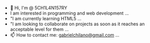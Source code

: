 - 👋 Hi, I'm @ 5CH1L4N157RY
- I am interested in programming and web development ...
- "I am currently learning HTML5 ...
- "I am looking to collaborate on projects as soon as it reaches an acceptable level for them ...
- 📫 How to contact me: gabrielchilano@gmail.com ...
<!---
5CH1L4N157RY/5CH1L4N157RY is a ✨ special ✨ repository because its `README.md` (this file) appears on your GitHub profile.
You can click the Preview link to take a look at your changes.
--->

